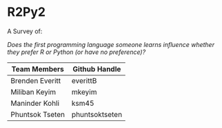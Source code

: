 # R2Py2

A Survey of:

_Does the first programming language someone learns influence whether they prefer R or Python (or have no preference)?_

| Team Members | Github Handle |
|--------------|---------------|
| Brenden Everitt | everittB |
| Miliban Keyim | mkeyim |
| Maninder Kohli | ksm45 |
| Phuntsok Tseten | phuntsoktseten |  
